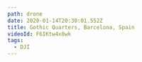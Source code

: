 ```yaml
---
path: drone
date: 2020-01-14T20:30:01.552Z
title: Gothic Quarters, Barcelona, Spain
videoId: F6IKtw4x8wk
tags:
  - DJI
---
```

